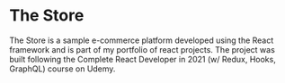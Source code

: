 # The Store

The Store is a sample e-commerce platform developed using the React framework and is part of my portfolio of react projects. The project was built following the Complete React Developer in 2021 \(w/ Redux, Hooks, GraphQL\) course on Udemy.
